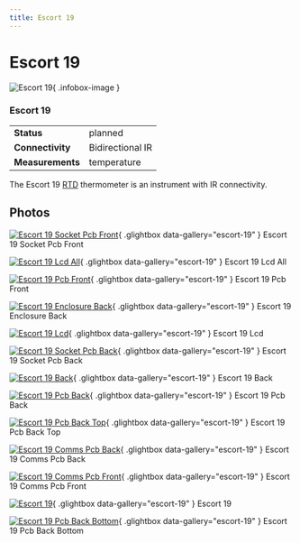 ```yaml
---
title: Escort 19
---
```


# Escort 19

<div class="infobox" markdown>

![Escort 19](./img/Escort_19_socket_PCB_front.jpg){ .infobox-image }

### Escort 19

| | |
|---|---|
| **Status** | planned |
| **Connectivity** | Bidirectional IR |
| **Measurements** | temperature |

</div>

The Escort 19 [RTD](http://en.wikipedia.org/wiki/Resistance_thermometer) thermometer is an instrument with IR connectivity.

## Photos

<div class="photo-grid" markdown>

[![Escort 19 Socket Pcb Front](./img/Escort_19_socket_PCB_front.jpg)](./img/Escort_19_socket_PCB_front.jpg "Escort 19 Socket Pcb Front"){ .glightbox data-gallery="escort-19" }
<span class="caption">Escort 19 Socket Pcb Front</span>

[![Escort 19 Lcd All](./img/Escort_19_LCD_all.jpg)](./img/Escort_19_LCD_all.jpg "Escort 19 Lcd All"){ .glightbox data-gallery="escort-19" }
<span class="caption">Escort 19 Lcd All</span>

[![Escort 19 Pcb Front](./img/Escort_19_PCB_front.jpg)](./img/Escort_19_PCB_front.jpg "Escort 19 Pcb Front"){ .glightbox data-gallery="escort-19" }
<span class="caption">Escort 19 Pcb Front</span>

[![Escort 19 Enclosure Back](./img/Escort_19_enclosure_back.jpg)](./img/Escort_19_enclosure_back.jpg "Escort 19 Enclosure Back"){ .glightbox data-gallery="escort-19" }
<span class="caption">Escort 19 Enclosure Back</span>

[![Escort 19 Lcd](./img/Escort_19_LCD.jpg)](./img/Escort_19_LCD.jpg "Escort 19 Lcd"){ .glightbox data-gallery="escort-19" }
<span class="caption">Escort 19 Lcd</span>

[![Escort 19 Socket Pcb Back](./img/Escort_19_socket_PCB_back.jpg)](./img/Escort_19_socket_PCB_back.jpg "Escort 19 Socket Pcb Back"){ .glightbox data-gallery="escort-19" }
<span class="caption">Escort 19 Socket Pcb Back</span>

[![Escort 19 Back](./img/Escort_19_back.png)](./img/Escort_19_back.png "Escort 19 Back"){ .glightbox data-gallery="escort-19" }
<span class="caption">Escort 19 Back</span>

[![Escort 19 Pcb Back](./img/Escort_19_PCB_back.jpg)](./img/Escort_19_PCB_back.jpg "Escort 19 Pcb Back"){ .glightbox data-gallery="escort-19" }
<span class="caption">Escort 19 Pcb Back</span>

[![Escort 19 Pcb Back Top](./img/Escort_19_PCB_back_top.jpg)](./img/Escort_19_PCB_back_top.jpg "Escort 19 Pcb Back Top"){ .glightbox data-gallery="escort-19" }
<span class="caption">Escort 19 Pcb Back Top</span>

[![Escort 19 Comms Pcb Back](./img/Escort_19_comms_PCB_back.jpg)](./img/Escort_19_comms_PCB_back.jpg "Escort 19 Comms Pcb Back"){ .glightbox data-gallery="escort-19" }
<span class="caption">Escort 19 Comms Pcb Back</span>

[![Escort 19 Comms Pcb Front](./img/Escort_19_comms_PCB_front.jpg)](./img/Escort_19_comms_PCB_front.jpg "Escort 19 Comms Pcb Front"){ .glightbox data-gallery="escort-19" }
<span class="caption">Escort 19 Comms Pcb Front</span>

[![Escort 19](./img/Escort_19.png)](./img/Escort_19.png "Escort 19"){ .glightbox data-gallery="escort-19" }
<span class="caption">Escort 19</span>

[![Escort 19 Pcb Back Bottom](./img/Escort_19_PCB_back_bottom.jpg)](./img/Escort_19_PCB_back_bottom.jpg "Escort 19 Pcb Back Bottom"){ .glightbox data-gallery="escort-19" }
<span class="caption">Escort 19 Pcb Back Bottom</span>

</div>

